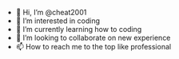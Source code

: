 - 👋 Hi, I’m @cheat2001
- 👀 I’m interested in coding
- 🌱 I’m currently learning how to coding
- 💞️ I’m looking to collaborate on new experience
- 📫 How to reach me to the top like professional

<!---
cheat2001/cheat2001 is a ✨ special ✨ repository because its `README.md` (this file) appears on your GitHub profile.
You can click the Preview link to take a look at your changes.
--->
